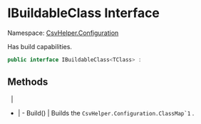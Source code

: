 # IBuildableClass<TClass> Interface

Namespace: [CsvHelper.Configuration](/api/CsvHelper.Configuration)

Has build capabilities.

```cs
public interface IBuildableClass<TClass> : 
```

## Methods
&nbsp; | &nbsp;
- | -
Build() | Builds the ``CsvHelper.Configuration.ClassMap`1`` .
